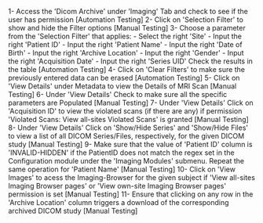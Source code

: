 1-  Access the 'Dicom Archive' under 'Imaging' Tab and check to see if the user has permission
    [Automation Testing]
2-  Click on 'Selection Filter' to show and hide the Filter options
    [Manual Testing]
3-  Choose a parameter from the 'Selection Filter' that applies:
     - Select the right 'Site'
     - Input the right 'Patient ID'
     - Input the right 'Patient Name'
     - Input the right 'Date of Birth'
     - Input the right 'Archive Location'
     - Input the right 'Gender'
     - Input the right 'Acquisition Date'
     - Input the right 'Series UID'
    Check the results in the table
    [Automation Testing]
4-  Click on 'Clear Filters' to make sure the previously entered data can be erased
    [Automation Testing]
5-  Click on 'View Details' under Metadata to view the Details of MRI Scan
    [Manual Testing]
6-  Under 'View Details' Check to make sure all the specific parameters are Populated
    [Manual Testing]
7-  Under 'View Details' Click on 'Acquisition ID' to view the violated scans (if there are any) if permission 
    'Violated Scans: View all-sites Violated Scans' is granted
    [Manual Testing]
8-  Under 'View Details' Click on 'Show/Hide Series' and 'Show/Hide Files' to view a list of all DICOM Series/Files,
    respectively, for the given DICOM study
    [Manual Testing]
9-  Make sure that the value of 'Patient ID' column is 'INVALID-HIDDEN' if the PatientID does not match the 
    regex set in the Configuration module under the 'Imaging Modules' submenu. Repeat the same operation for
    'Patient Name'
    [Manual Testing]
10- Click on 'View Images' to acess the Imaging-Browser for the given subject if 'View all-sites Imaging Browser 
    pages' or 'View own-site Imaging Browser pages' permission is set
    [Manual Testing]
11- Ensure that clicking on any row in the 'Archive Location' column triggers a download of the corresponding 
    archived DICOM study
    [Manual Testing]

